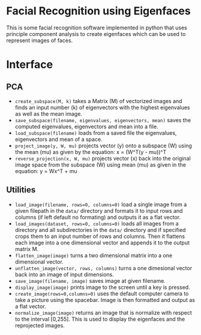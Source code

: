 # Facial Recognition using Eigenfaces
This is some facial recognition software implemented in python that uses principle component analysis to create eigenfaces which can be used to represent images of faces.
# Interface
## PCA
* ```create_subspace(M, k)``` takes a Matrix (M) of vectorized images and finds an input number (k) of eigenvectors with the highest eigenvalues as well as the mean image.
* ```save_subspace(filename, eigenvalues, eigenvectors, mean)``` saves the computed eigenvalues, eigenvectors and mean into a file.
* ```load_subspace(filename)``` loads from a saved file the eigenvalues, eigenvectors and mean of a space.
* ```project_image(y, W, mu)``` projects vector (y) onto a subspace (W) using the mean (mu) as given by the equation:
 x = (W^T(y - mu))^T
* ```reverse_projection(x, W, mu)``` projects vector (x) back into the original image space from the subspace (W) using mean (mu) as given in the equation:
 y = Wx^T + mu 

## Utilities
* ```load_image(filename, rows=0, columns=0)``` load a single image from a given filepath in the ```data/``` directory and formats it to input rows and columns (if left default no formating) and outputs it as a flat vector.
* ```load_images(dataset, rows=0, columns=0)``` loads all images from a directory and all subdirectories in the ```data/``` directory and if specified crops them to an input number of rows and columns. Then it flattens each image into a one dimensional vector and appends it to the output matrix M.
* ```flatten_image(image)``` turns a two dimensional matrix into a one dimensional vector.
* ```unflatten_image(vector, rows, columns)``` turns a one dimesional vector back into an image of input dimensions.
* ```save_image(filename, image)``` saves image at given filename.
* ```display_image(image)``` prints image to the screen until a key is pressed.
* ```create_image(rows=0,columns=0)``` uses the default computer camera to take a picture using the spacebar. Image is then formatted and output as a flat vector.
* ```normalize_image(image)``` returns an image that is normalize with respect to the interval [0,255]. This is used to display the eigenfaces and the reprojected images.
